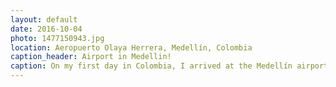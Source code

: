 ```yaml
---
layout: default
date: 2016-10-04
photo: 1477150943.jpg
location: Aeropuerto Olaya Herrera, Medellín, Colombia
caption_header: Airport in Medellin!
caption: On my first day in Colombia, I arrived at the Medellín airport. This was my first view of the city.
---
```

